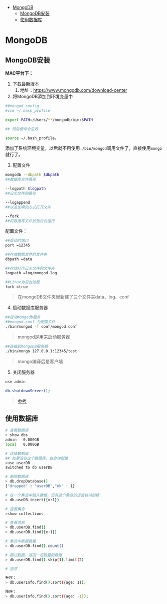 
<!-- toc orderedList:0 depthFrom:1 depthTo:6 -->

* [MongoDB](#mongodb)
    * [MongoDB安装](#mongodb安装)
    * [使用数据库](#使用数据库)

<!-- tocstop -->


# MongoDB
## MongoDB安装

**MAC平台下：**

1. 下载最新版本
    1. 地址：https://www.mongodb.com/download-center
2. 将MongoDB添加到环境变量中

```bash
##mongod config
#vim ~/.bash_profile

export PATH=/Users/**/mongodb/bin:$PATH

## 然后使命令生效

source ~/.bash_profile。
```
添加了系统环境变量，以后就不用使用`./bin/mongod`调用文件了，直接使用`mongo`就行了。

3. 配置文件

```bash
mongodb --dbpath $dbpath
##数据库文件路径

--logpath $logpath
##日志文件的路径

--logappend
##以追加啊的方式打开文件

--fork
##将数据库文件放到后台运行
```

配置文件：

```bash
##启动的端口
port =12345

##存放数据文件的文件夹
dbpath =data

##存放打印日志文件的文件夹
logpath =log/mongod.log

##Linux为后台进程
fork =true
```
>在mongoDB文件夹里新建了三个文件夹data、log、conf

4. 启动数据库服务器

```bash
##启动mongodb服务
##mongod.conf 为配置文件
./bin/mongod -f conf/mongod.conf
```
>mongod是用来启动服务器

```bash
##连接到mongoDB服务器
./bin/mongo 127.0.0.1:12345/test
```
>mongo编译后是客户端

5. 关闭服务器

```bash
use admin

db.shutdownServer();

```

>[参考](http://www.cnblogs.com/wx1993/p/5187530.html)

## 使用数据库

```bash
# 查看数据库
> show dbs
admin   0.000GB
local   0.000GB

# 选择数据库
## 如果没有这个数据库，会自动创建
>use userDB
switched to db userDB

# 删除数据库
> db.dropDatabase()
{"dropped" : "userDB","ok" : 1}

# 在一个集合中插入数据，没有这个集合的话会自动创建
> db.useDB.insert({x:1})

# 查看集合
>show collections

# 查看信息
> db.userDB.find()
> db.userDB.find({x:1})

# 集合中数据数量
> db.userDB.find().count()

# 跳过数据、返回一定数量的数据
> db.userDB.find().skip(1).limit(2)

# 排序

升序：
> db.userInfo.find().sort({age: 1});

降序：
> db.userInfo.find().sort({age: -1});
```
